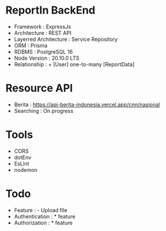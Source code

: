 # ReportIn BackEnd
+ Framework : ExpressJs
+ Architecture : REST API
+ Layerred Architecture : Service Repository
+ ORM : Prisma
+ RDBMS : PostgreSQL 16
+ Node Version : 20.10.0 LTS
+ Relationship : + [User] one-to-many [ReportData]

# Resource API 
+ Berita : https://api-berita-indonesia.vercel.app/cnn/nasional
+ Searching : On progress

# Tools
+ CORS
+ dotEnv
+ EsLint
+ nodemon

# Todo
+ Feature : - Upload file 
+ Authentication : * feature
+ Authorization :  * feature